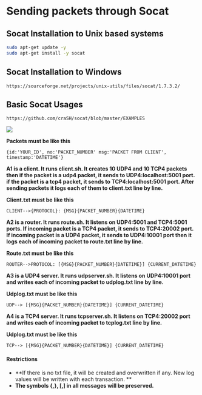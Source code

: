 # Sending packets through Socat



## Socat Installation to Unix based systems

```bash
sudo apt-get update -y
sudo apt-get install -y socat
```

## Socat Installation to Windows

```
https://sourceforge.net/projects/unix-utils/files/socat/1.7.3.2/
```

## Basic Socat Usages

```
https://github.com/craSH/socat/blob/master/EXAMPLES
```



![](https://i.imgur.com/TtBIhdq.png)

**Packets must be like this**

```
{id:'YOUR_ID', no:'PACKET_NUMBER' msg:'PACKET FROM CLIENT', timestamp:'DATETIME'}  
```

**A1 is a client. It runs client.sh. It creates 10 UDP4 and 10 TCP4 packets then if the packet is a udp4 packet, it sends to UDP4:localhost:5001 port. if the packet is a tcp4 packet, it sends to TCP4:localhost:5001 port. After sending packets it logs each of them to client.txt line by line.**

**Client.txt must be like this**

```
CLIENT-->{PROTOCOL}: {MSG}{PACKET_NUMBER}{DATETIME} 
```

**A2 is a router. It runs route.sh. It listens on UDP4:5001 and TCP4:5001 ports. If incoming packet is a TCP4 packet, it sends to TCP4:20002 port.  If incoming packet is a UDP4 packet, it sends to UDP4:10001 port then it logs each of incoming packet to route.txt line by line.**

**Route.txt must be like this**

```
ROUTER-->PROTOCOL: [{MSG}{PACKET_NUMBER}{DATETIME}] {CURRENT_DATETIME} 
```

**A3 is a UDP4 server. It runs udpserver.sh. It listens on UDP4:10001 port and writes each of incoming packet to udplog.txt line by line.**

**Udplog.txt must be like this**

```
UDP--> [{MSG}{PACKET_NUMBER}{DATETIME}] {CURRENT_DATETIME} 
```

**A4 is a TCP4 server. It runs tcpserver.sh. It listens on TCP4:20002 port and writes each of incoming packet to tcplog.txt line by line.**

**Udplog.txt must be like this**

```
TCP--> [{MSG}{PACKET_NUMBER}{DATETIME}] {CURRENT_DATETIME} 
```



#### **Restrictions**

- **If there is no txt file, it will be created and overwritten if any. New log values will be written with each transaction. **
- **The symbols {,}, [,] in all messages will be preserved.**

